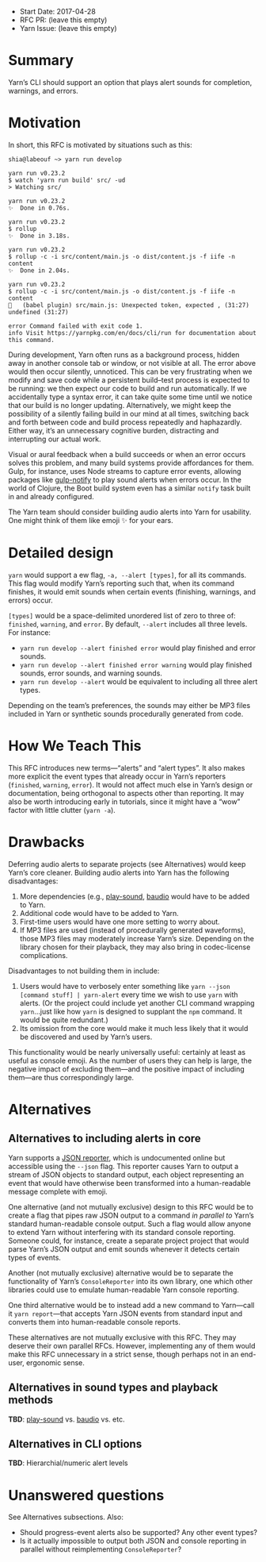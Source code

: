 - Start Date: 2017-04-28
- RFC PR: (leave this empty)
- Yarn Issue: (leave this empty)

# Summary
Yarn’s CLI should support an option that plays alert sounds for completion, warnings, and errors.

# Motivation
In short, this RFC is motivated by situations such as this:

    shia@labeouf ~> yarn run develop

    yarn run v0.23.2
    $ watch 'yarn run build' src/ -ud 
    > Watching src/

    yarn run v0.23.2
    ✨  Done in 0.76s.

    yarn run v0.23.2
    $ rollup
    ✨  Done in 3.18s.

    yarn run v0.23.2
    $ rollup -c -i src/content/main.js -o dist/content.js -f iife -n content 
    ✨  Done in 2.04s.

    yarn run v0.23.2
    $ rollup -c -i src/content/main.js -o dist/content.js -f iife -n content 
    🚨   (babel plugin) src/main.js: Unexpected token, expected , (31:27)
    undefined (31:27)

    error Command failed with exit code 1.
    info Visit https://yarnpkg.com/en/docs/cli/run for documentation about this command.

During development, Yarn often runs as a background process, hidden away in another console tab or window, or not visible at all. The error above would then occur silently, unnoticed. This can be very frustrating when we modify and save code while a persistent build–test process is expected to be running: we then expect our code to build and run automatically. If we accidentally type a syntax error, it can take quite some time until we notice that our build is no longer updating. Alternatively, we might keep the possibility of a silently failing build in our mind at all times, switching back and forth between code and build process repeatedly and haphazardly. Either way, it’s an unnecessary cognitive burden, distracting and interrupting our actual work.

Visual or aural feedback when a build succeeds or when an error occurs solves this problem, and many build systems provide affordances for them. Gulp, for instance, uses Node streams to capture error events, allowing packages like [gulp-notify](https://www.npmjs.com/package/gulp-notify) to play sound alerts when errors occur. In the world of Clojure, the Boot build system even has a similar `notify` task built in and already configured.

The Yarn team should consider building audio alerts into Yarn for usability.
One might think of them like emoji ✨  for your ears.

# Detailed design
`yarn` would support a ew flag, `-a, --alert [types]`, for all its commands. This flag would modify Yarn’s reporting such that, when its command finishes, it would emit sounds when certain events (finishing, warnings, and errors) occur.

`[types]` would be a space-delimited unordered list of zero to three of: `finished`, `warning`, and `error`. By default, `--alert` includes all three levels. For instance:

* `yarn run develop --alert finished error` would play finished and error sounds.
* `yarn run develop --alert finished error warning` would play finished sounds, error sounds, and warning sounds.
* `yarn run develop --alert` would be equivalent to including all three alert types.

Depending on the team’s preferences, the sounds may either be MP3 files included in Yarn or synthetic sounds procedurally generated from code.

# How We Teach This
This RFC introduces new terms—“alerts” and “alert types”. It also makes more explicit the event types that already occur in Yarn’s reporters (`finished`, `warning`, `error`). It would not affect much else in Yarn’s design or documentation, being orthogonal to aspects other than reporting. It may also be worth introducing early in tutorials, since it might have a “wow” factor with little clutter (`yarn -a`).

# Drawbacks
Deferring audio alerts to separate projects (see Alternatives) would keep Yarn’s core cleaner. Building audio alerts into Yarn has the following disadvantages:

1. More dependencies (e.g., [play-sound](https://www.npmjs.com/package/play-sound), [baudio](https://www.npmjs.com/package/baudio) would have to be added to Yarn.
2. Additional code would have to be added to Yarn.
3. First-time users would have one more setting to worry about.
4. If MP3 files are used (instead of procedurally generated waveforms), those MP3 files may moderately increase Yarn’s size. Depending on the library chosen for their playback, they may also bring in codec-license complications.

Disadvantages to not building them in include:

1. Users would have to verbosely enter something like `yarn --json [command stuff] | yarn-alert` every time we wish to use `yarn` with alerts. (Or the project could include yet another CLI command wrapping `yarn`…just like how `yarn` is designed to supplant the `npm` command. It would be quite redundant.)
2. Its omission from the core would make it much less likely that it would be discovered and used by Yarn’s users.

This functionality would be nearly universally useful: certainly at least as useful as console emoji. As the number of users they can help is large, the negative impact of excluding them—and the positive impact of including them—are thus correspondingly large.

# Alternatives

## Alternatives to including alerts in core
Yarn supports a [JSON reporter](https://github.com/yarnpkg/yarn/blob/master/__tests__/reporters/__snapshots__/json-reporter.js.snap), which is undocumented online but accessible using the `--json` flag. This reporter causes Yarn to output a stream of JSON objects to standard output, each object representing an event that would have otherwise been transformed into a human-readable message complete with emoji.

One alternative (and not mutually exclusive) design to this RFC would be to create a flag that pipes raw JSON output to a command *in parallel to* Yarn’s standard human-readable console output. Such a flag would allow anyone to extend Yarn without interfering with its standard console reporting. Someone could, for instance, create a separate project project that would parse Yarn’s JSON output and emit sounds whenever it detects certain types of events.

Another (not mutually exclusive) alternative would be to separate the functionality of Yarn’s `ConsoleReporter` into its own library, one which other libraries could use to emulate human-readable Yarn console reporting.

One third alternative would be to instead add a new command to Yarn—call it `yarn report`—that accepts Yarn JSON events from standard input and converts them into human-readable console reports.

These alternatives are not mutually exclusive with this RFC. They may deserve their own parallel RFCs. However, implementing any of them would make this RFC unnecessary in a strict sense, though perhaps not in an end-user, ergonomic sense.

## Alternatives in sound types and playback methods
**TBD**: [play-sound](https://www.npmjs.com/package/play-sound) vs. [baudio](https://www.npmjs.com/package/baudio) vs. etc.

## Alternatives in CLI options
**TBD**: Hierarchial/numeric alert levels

# Unanswered questions
See Alternatives subsections. Also:

* Should progress-event alerts also be supported? Any other event types?
* Is it actually impossible to output both JSON and console reporting in parallel without reimplementing `ConsoleReporter`?
